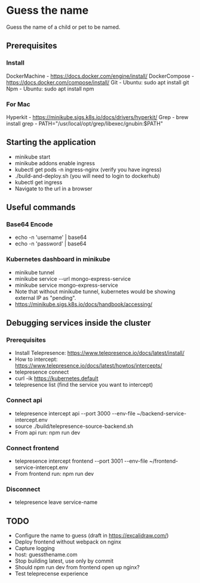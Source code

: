 # Guess the name
Guess the name of a child or pet to be named.

## Prerequisites

### Install
DockerMachine - https://docs.docker.com/engine/install/
DockerCompose - https://docs.docker.com/compose/install/
Git - Ubuntu: sudo apt install git
Npm - Ubuntu: sudo apt install npm

### For Mac
Hyperkit - https://minikube.sigs.k8s.io/docs/drivers/hyperkit/
Grep - brew install grep - PATH="/usr/local/opt/grep/libexec/gnubin:$PATH"

## Starting the application
- minikube start    
- minikube addons enable ingress
- kubectl get pods -n ingress-nginx (verify you have ingress)
- ./build-and-deploy.sh (you will need to login to dockerhub)
- kubectl get ingress
- Navigate to the url in a browser

## Useful commands

### Base64 Encode
- echo -n 'username' | base64
- echo -n 'password' | base64

### Kubernetes dashboard in minikube
- minikube tunnel
- minikube service --url mongo-express-service
- minikube service mongo-express-service
- Note that without minikube tunnel, kubernetes would be showing external IP as "pending".
- https://minikube.sigs.k8s.io/docs/handbook/accessing/

## Debugging services inside the cluster

### Prerequisites
- Install Telepresence: https://www.telepresence.io/docs/latest/install/
- How to intercept: https://www.telepresence.io/docs/latest/howtos/intercepts/
- telepresence connect
- curl -ik https://kubernetes.default
- telepresence list (find the service you want to intercept)

### Connect api
- telepresence intercept api --port 3000 --env-file ~/backend-service-intercept.env
- source ./build/telepresence-source-backend.sh
- From api run: npm run dev

### Connect frontend
- telepresence intercept frontend --port 3001 --env-file ~/frontend-service-intercept.env
- From frontend run: npm run dev

### Disconnect
- telepresence leave service-name

## TODO
- Configure the name to guess (draft in https://excalidraw.com/)
- Deploy frontend without webpack on nginx
- Capture logging
- host: guessthename.com
- Stop building latest, use only by commit
- Should npm run dev from frontend open up nginx?
- Test teleprecense experience